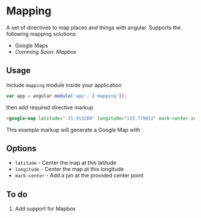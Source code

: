 # Mapping

A set of directives to map places and things with angular. Supports the following mapping solutions:

- Google Maps
- _Comming Soon: Mapbox_

## Usage

Include `mapping` module inside your application

```javascript
var app = angular.module('app', ['mapping']);
```

then add required directive markup

```html
<google-map latitude="-31.913289" longitude="115.779852" mark-center zoom="15"></google-map>
```

This example markup will generate a Google Map with

## Options

- `latitude` - Center the map at this latitude
- `longitude` - Center the map at this longitude
- `mark-center` - Add a pin at the provided center point

## To do

1. Add support for Mapbox
